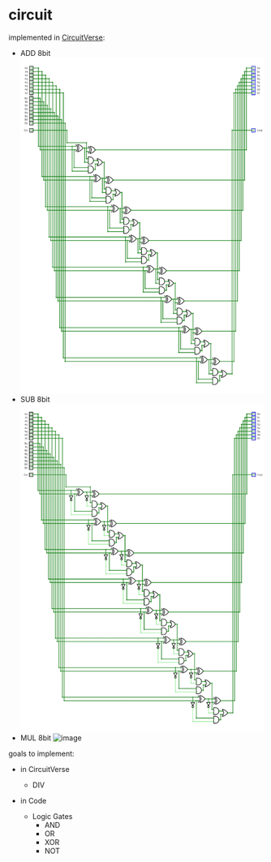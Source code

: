 # circuit

implemented in [CircuitVerse](https://circuitverse.org/simulator):
- ADD 8bit
![image](https://github.com/MCRuskyBoy/circuit/blob/main/pictures/ADD-8bit.jpeg)
- SUB 8bit
![image](https://github.com/MCRuskyBoy/circuit/blob/main/pictures/SUB-8bit.jpeg)
- MUL 8bit
![image](https://github.com/MCRuskyBoy/circuit/blob/main/pictures/MUL-8bit.jpeg)



goals to implement:

- in CircuitVerse
  - DIV

- in Code
  - Logic Gates
    - AND
    - OR
    - XOR
    - NOT
